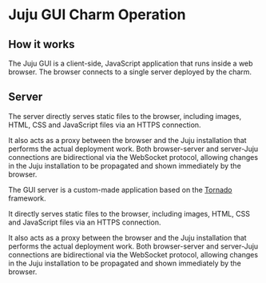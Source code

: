 <!--
Operation.md
Copyright 2013 Canonical Ltd.
This work is licensed under the Creative Commons Attribution-Share Alike 3.0
Unported License. To view a copy of this license, visit
http://creativecommons.org/licenses/by-sa/3.0/ or send a letter to Creative
Commons, 171 Second Street, Suite 300, San Francisco, California, 94105, USA.
-->

# Juju GUI Charm Operation #

## How it works ##

The Juju GUI is a client-side, JavaScript application that runs inside a web
browser. The browser connects to a single server deployed by the charm.

## Server ##


The server directly serves static files to the browser, including
images, HTML, CSS and JavaScript files via an HTTPS connection.

It also acts as a proxy between the browser and the Juju installation that
performs the actual deployment work. Both browser-server and server-Juju
connections are bidirectional via the WebSocket protocol, allowing changes
in the Juju installation to be propagated and shown immediately by the browser.



The GUI server is a custom-made application based on the
[Tornado](http://www.tornadoweb.org/) framework.

It directly serves static files to the browser, including images, HTML,
CSS and JavaScript files via an HTTPS connection.

It also acts as a proxy between the browser and the Juju installation that
performs the actual deployment work. Both browser-server and server-Juju
connections are bidirectional via the WebSocket protocol, allowing changes
in the Juju installation to be propagated and shown immediately by the browser.
